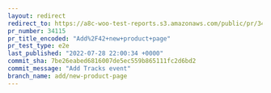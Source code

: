 ```yaml
---
layout: redirect
redirect_to: https://a8c-woo-test-reports.s3.amazonaws.com/public/pr/34115/e2e/index.html
pr_number: 34115
pr_title_encoded: "Add%2F42+new+product+page"
pr_test_type: e2e
last_published: "2022-07-28 22:00:34 +0000"
commit_sha: 7be26eabed6816007de5ec559b865111fc2d6bd2
commit_message: "Add Tracks event"
branch_name: add/new-product-page
---
```

